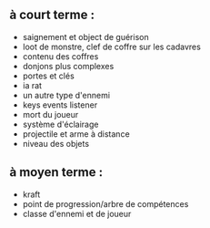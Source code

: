 ## à court terme :
- saignement et object de guérison
- loot de monstre, clef de coffre sur les cadavres
- contenu des coffres
- donjons plus complexes
- portes et clés 
- ia rat
- un autre type d'ennemi
- keys events listener 
- mort du joueur
- système d'éclairage
- projectile et arme à distance
- niveau des objets

## à moyen terme :
- kraft
- point de progression/arbre de compétences
- classe d'ennemi et de joueur